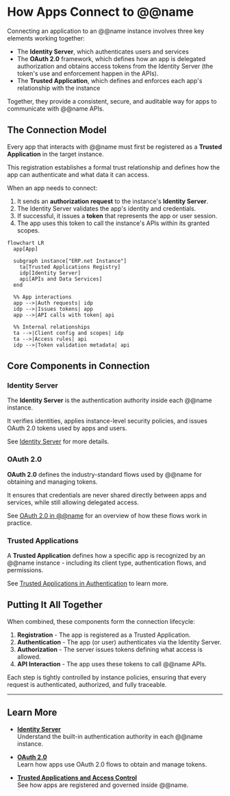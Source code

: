 # How Apps Connect to @@name

Connecting an application to an @@name instance involves three key elements working together:

- The **Identity Server**, which authenticates users and services
- The **OAuth 2.0** framework, which defines how an app is delegated authorization and obtains access tokens from the Identity Server (the token's use and enforcement happen in the APIs).
- The **Trusted Application**, which defines and enforces each app's relationship with the instance

Together, they provide a consistent, secure, and auditable way for apps to communicate with @@name APIs.

## The Connection Model

Every app that interacts with @@name must first be registered as a **Trusted Application** in the target instance.  

This registration establishes a formal trust relationship and defines how the app can authenticate and what data it can access.

When an app needs to connect:

1. It sends an **authorization request** to the instance's **Identity Server**.  
2. The Identity Server validates the app's identity and credentials.  
3. If successful, it issues a **token** that represents the app or user session.  
4. The app uses this token to call the instance's APIs within its granted scopes.

```mermaid
flowchart LR
  app[App]

  subgraph instance["ERP.net Instance"]
    ta[Trusted Applications Registry]
    idp[Identity Server]
    api[APIs and Data Services]
  end

  %% App interactions
  app -->|Auth requests| idp
  idp -->|Issues tokens| app
  app -->|API calls with token| api

  %% Internal relationships
  ta -->|Client config and scopes| idp
  ta -->|Access rules| api
  idp -->|Token validation metadata| api
```

## Core Components in Connection

### Identity Server

The **Identity Server** is the authentication authority inside each @@name instance.  

It verifies identities, applies instance-level security policies, and issues OAuth 2.0 tokens used by apps and users.

See [Identity Server](./identity-server.md) for more details.

### OAuth 2.0

**OAuth 2.0** defines the industry-standard flows used by @@name for obtaining and managing tokens.

It ensures that credentials are never shared directly between apps and services, while still allowing delegated access.

See [OAuth 2.0 in @@name](oauth2-overview.md) for an overview of how these flows work in practice.

### Trusted Applications

A **Trusted Application** defines how a specific app is recognized by an @@name instance - including its client type, authentication flows, and permissions.

See [Trusted Applications in Authentication](trusted-apps-access.md) to learn more.

## Putting It All Together

When combined, these components form the connection lifecycle:

1. **Registration** - The app is registered as a Trusted Application.  
2. **Authentication** - The app (or user) authenticates via the Identity Server.  
3. **Authorization** - The server issues tokens defining what access is allowed.  
4. **API Interaction** - The app uses these tokens to call @@name APIs.  

Each step is tightly controlled by instance policies, ensuring that every request is authenticated, authorized, and fully traceable.

---

## Learn More

- [**Identity Server**](identity-server.md)  
  Understand the built-in authentication authority in each @@name instance.

- [**OAuth 2.0**](oauth2-overview.md)  
  Learn how apps use OAuth 2.0 flows to obtain and manage tokens.

- [**Trusted Applications and Access Control**](trusted-apps-access.md)  
  See how apps are registered and governed inside @@name.
